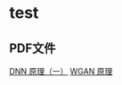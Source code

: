 # test
## PDF文件
[DNN 原理（一）](https://coomerbot.github.io/test/neural_network%20(3).pdf)
[WGAN 原理](https://coomerbot.github.io/test/wgan%20(1).pdf)

